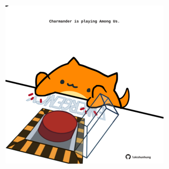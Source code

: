 <!-- built at 19/12/2023, 19:00:50 UTC -->
<p align="center">
  <img width="500" height="500" src="./ReadmeImage.svg">
</p>
